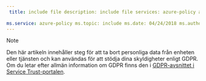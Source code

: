 ```yaml
---
 title: include file description: include file services: azure-policy author: eross-msft
 
ms.service: azure-policy ms.topic: include ms.date: 04/24/2018 ms.author: lizross ms.custom: include file ms.collection: M365-identity-device-management
---
```


>[!Note] 
> Den här artikeln innehåller steg för att ta bort personliga data från enheten eller tjänsten och kan användas för att stödja dina skyldigheter enligt GDPR. Om du letar efter allmän information om GDPR finns den i [GDPR-avsnittet i Service Trust-portalen](https://servicetrust.microsoft.com/ViewPage/GDPRGetStarted).
